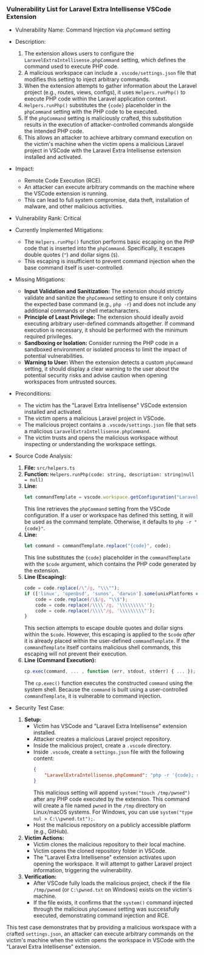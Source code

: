 ### Vulnerability List for Laravel Extra Intellisense VSCode Extension

* Vulnerability Name: Command Injection via `phpCommand` setting
* Description:
    1.  The extension allows users to configure the `LaravelExtraIntellisense.phpCommand` setting, which defines the command used to execute PHP code.
    2.  A malicious workspace can include a `.vscode/settings.json` file that modifies this setting to inject arbitrary commands.
    3.  When the extension attempts to gather information about the Laravel project (e.g., routes, views, configs), it uses `Helpers.runPhp()` to execute PHP code within the Laravel application context.
    4.  `Helpers.runPhp()` substitutes the `{code}` placeholder in the `phpCommand` setting with the PHP code to be executed.
    5.  If the `phpCommand` setting is maliciously crafted, this substitution results in the execution of attacker-controlled commands alongside the intended PHP code.
    6.  This allows an attacker to achieve arbitrary command execution on the victim's machine when the victim opens a malicious Laravel project in VSCode with the Laravel Extra Intellisense extension installed and activated.
* Impact:
    * Remote Code Execution (RCE).
    * An attacker can execute arbitrary commands on the machine where the VSCode extension is running.
    * This can lead to full system compromise, data theft, installation of malware, and other malicious activities.
* Vulnerability Rank: Critical
* Currently Implemented Mitigations:
    * The `Helpers.runPhp()` function performs basic escaping on the PHP code that is inserted into the `phpCommand`. Specifically, it escapes double quotes (`"`) and dollar signs (`$`).
    * This escaping is insufficient to prevent command injection when the base command itself is user-controlled.
* Missing Mitigations:
    * **Input Validation and Sanitization:** The extension should strictly validate and sanitize the `phpCommand` setting to ensure it only contains the expected base command (e.g., `php -r`) and does not include any additional commands or shell metacharacters.
    * **Principle of Least Privilege:**  The extension should ideally avoid executing arbitrary user-defined commands altogether. If command execution is necessary, it should be performed with the minimum required privileges.
    * **Sandboxing or Isolation:** Consider running the PHP code in a sandboxed environment or isolated process to limit the impact of potential vulnerabilities.
    * **Warning to User:**  When the extension detects a custom `phpCommand` setting, it should display a clear warning to the user about the potential security risks and advise caution when opening workspaces from untrusted sources.
* Preconditions:
    * The victim has the "Laravel Extra Intellisense" VSCode extension installed and activated.
    * The victim opens a malicious Laravel project in VSCode.
    * The malicious project contains a `.vscode/settings.json` file that sets a malicious `LaravelExtraIntellisense.phpCommand`.
    * The victim trusts and opens the malicious workspace without inspecting or understanding the workspace settings.
* Source Code Analysis:
    1.  **File:** `src/helpers.ts`
    2.  **Function:** `Helpers.runPhp(code: string, description: string|null = null)`
    3.  **Line:**
        ```typescript
        let commandTemplate = vscode.workspace.getConfiguration("LaravelExtraIntellisense").get<string>('phpCommand') ?? "php -r \"{code}\"";
        ```
        This line retrieves the `phpCommand` setting from the VSCode configuration. If a user or workspace has defined this setting, it will be used as the command template. Otherwise, it defaults to `php -r "{code}"`.
    4.  **Line:**
        ```typescript
        let command = commandTemplate.replace("{code}", code);
        ```
        This line substitutes the `{code}` placeholder in the `commandTemplate` with the `$code` argument, which contains the PHP code generated by the extension.
    5.  **Line (Escaping):**
        ```typescript
        code = code.replace(/\"/g, "\\\"");
        if (['linux', 'openbsd', 'sunos', 'darwin'].some(unixPlatforms => os.platform().includes(unixPlatforms))) {
            code = code.replace(/\$/g, "\\$");
            code = code.replace(/\\\\'/g, '\\\\\\\\\'');
            code = code.replace(/\\\\"/g, '\\\\\\\\\"');
        }
        ```
        This section attempts to escape double quotes and dollar signs within the `$code`. However, this escaping is applied to the `$code` *after* it is already placed within the user-defined `commandTemplate`. If the `commandTemplate` itself contains malicious shell commands, this escaping will not prevent their execution.
    6.  **Line (Command Execution):**
        ```typescript
        cp.exec(command, ... , function (err, stdout, stderr) { ... });
        ```
        The `cp.exec()` function executes the constructed `command` using the system shell. Because the `command` is built using a user-controlled `commandTemplate`, it is vulnerable to command injection.

* Security Test Case:
    1.  **Setup:**
        *   Victim has VSCode and "Laravel Extra Intellisense" extension installed.
        *   Attacker creates a malicious Laravel project repository.
        *   Inside the malicious project, create a `.vscode` directory.
        *   Inside `.vscode`, create a `settings.json` file with the following content:
            ```json
            {
                "LaravelExtraIntellisense.phpCommand": "php -r '{code}; system(\"touch /tmp/pwned\");'"
            }
            ```
            This malicious setting will append `system("touch /tmp/pwned")` after any PHP code executed by the extension. This command will create a file named `pwned` in the `/tmp` directory on Linux/macOS systems. For Windows, you can use `system("type nul > C:\\pwned.txt");`.
        *   Host the malicious repository on a publicly accessible platform (e.g., GitHub).
    2.  **Victim Actions:**
        *   Victim clones the malicious repository to their local machine.
        *   Victim opens the cloned repository folder in VSCode.
        *   The "Laravel Extra Intellisense" extension activates upon opening the workspace. It will attempt to gather Laravel project information, triggering the vulnerability.
    3.  **Verification:**
        *   After VSCode fully loads the malicious project, check if the file `/tmp/pwned` (or `C:\pwned.txt` on Windows) exists on the victim's machine.
        *   If the file exists, it confirms that the `system()` command injected through the malicious `phpCommand` setting was successfully executed, demonstrating command injection and RCE.

This test case demonstrates that by providing a malicious workspace with a crafted `settings.json`, an attacker can execute arbitrary commands on the victim's machine when the victim opens the workspace in VSCode with the "Laravel Extra Intellisense" extension.
